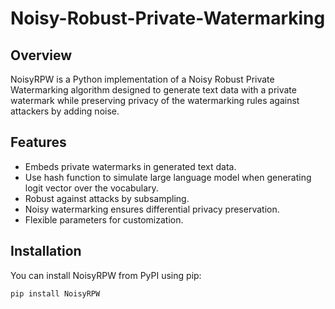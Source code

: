 # Noisy-Robust-Private-Watermarking
## Overview
NoisyRPW is a Python implementation of a Noisy Robust Private Watermarking algorithm designed to generate text data with a private watermark while preserving privacy of the watermarking rules against attackers by adding noise.

## Features
- Embeds private watermarks in generated text data.
- Use hash function to simulate large language model when generating logit vector over the vocabulary.
- Robust against attacks by subsampling.
- Noisy watermarking ensures differential privacy preservation.
- Flexible parameters for customization.

## Installation
You can install NoisyRPW from PyPI using pip:

```bash
pip install NoisyRPW
